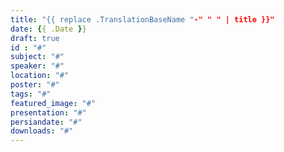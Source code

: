 ```yaml
---
title: "{{ replace .TranslationBaseName "-" " " | title }}"
date: {{ .Date }}
draft: true
id : "#"
subject: "#"
speaker: "#"
location: "#"
poster: "#"
tags: "#"
featured_image: "#"
presentation: "#"
persiandate: "#"
downloads: "#"
---
```

